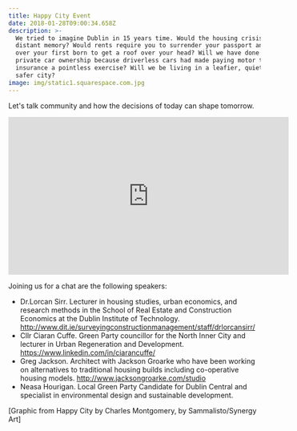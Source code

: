 ```yaml
---
title: Happy City Event
date: 2018-01-28T09:00:34.658Z
description: >-
  We tried to imagine Dublin in 15 years time. Would the housing crisis be a
  distant memory? Would rents require you to surrender your passport and sign
  over your first born to get a roof over your head? Will we have done away with
  private car ownership because driverless cars had made paying motor tax and
  insurance a pointless exercise? Will we be living in a leafier, quieter and
  safer city?
image: img/static1.squarespace.com.jpg
---
```

Let's talk community and how the decisions of today can shape tomorrow. 

<div class="bg-off-white pv4 mhn1-l ph3 center mw7 video-container">
  <iframe width="560" height="315" src="https://www.youtube.com/embed/DvCSM4B1B6M" frameborder="0" allow="accelerometer; autoplay; encrypted-media; gyroscope; picture-in-picture" allowfullscreen></iframe>
</div>

Joining us for a chat are the following speakers:

* Dr.Lorcan Sirr. Lecturer in housing studies, urban economics, and research methods in the School of Real Estate and Construction Economics at the Dublin Institute of Technology. <http://www.dit.ie/surveyingconstructionmanagement/staff/drlorcansirr/>
* Cllr Ciaran Cuffe. Green Party councillor for the North Inner City and lecturer in Urban Regeneration and Development. <https://www.linkedin.com/in/ciarancuffe/>
* Greg Jackson. Architect with Jackson Groarke who have been working on alternatives to traditional housing builds including co-operative housing models. <http://www.jacksongroarke.com/studio>
* Neasa Hourigan. Local Green Party Candidate for Dublin Central and specialist in environmental design and sustainable development.

[Graphic from Happy City by Charles Montgomery, by Sammalisto/Synergy Art]
